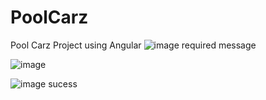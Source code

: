 # PoolCarz
Pool Carz Project using Angular
![image required message](https://github.com/akn437/PoolCarz/assets/140818312/5f80a6ac-b2d7-46ef-b6ca-9d243d6abcb0)



![image](https://github.com/akn437/PoolCarz/assets/140818312/9ec6e7a7-be3c-4516-8dd3-36ab73dcac04)



![image sucess](https://github.com/akn437/PoolCarz/assets/140818312/8e9dd28c-ec2e-4e55-a53e-a8c30d2e4d19)

